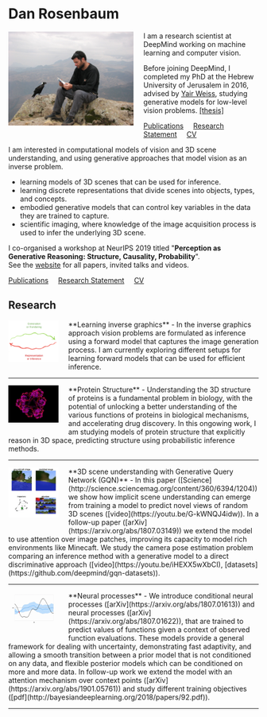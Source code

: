 
# Dan Rosenbaum

<img style="float: left; margin: 0px 20px 20px 0px; max-width: 350px;" src="/dan_rosenbaum.jpeg" alt="Dan Rosenbaum" width="50%" />

I am a research scientist at DeepMind working on machine learning and computer vision. 

Before joining DeepMind, I completed my PhD at the Hebrew University of Jerusalem in 2016, advised by [Yair Weiss](http://www.cs.huji.ac.il/~yweiss/), studying generative models for low-level vision problems. 
<a href="/DanRosenbaumThesis.pdf">[thesis]</a>

[Publications](https://scholar.google.com/citations?user=a6CNXV8AAAAJ&hl=en) &nbsp;&nbsp;&nbsp; [Research Statement](/dan_rosenbaum_research_statement.pdf) &nbsp;&nbsp;&nbsp; [CV](/dan_rosenbaum_CV.pdf)


<p style="clear: left;"></p>

I am interested in computational models of vision and 3D scene understanding, and using generative approaches that model vision as an inverse problem. 
- learning models of 3D scenes that can be used for inference.
- learning discrete representations that divide scenes into objects, types, and concepts.
- embodied generative models that can control key variables in the data they are trained to capture.
- scientific imaging, where knowledge of the image acquisition process is used to infer the underlying 3D scene.

I co-organised a workshop at NeurIPS 2019 titled "**Perception as Generative Reasoning: Structure, Causality, Probability**".  
See the [website](https://pgr-workshop.github.io) for all papers, invited talks and videos.

[Publications](https://scholar.google.com/citations?user=a6CNXV8AAAAJ&hl=en) &nbsp;&nbsp;&nbsp; [Research Statement](/dan_rosenbaum_research_statement.pdf) &nbsp;&nbsp;&nbsp; [CV](/dan_rosenbaum_CV.pdf)

## Research

<img style="float: left; margin: 0px 20px 20px 0px; max-width: 200px;" src="/inverse_graphics.png" alt="learning inverse graphics" width="20%" />
**Learning inverse graphics** - In the inverse graphics approach vision problems are formulated as inference using a forward model that captures the image generation process. I am currently exploring different setups for learning forward models that can be used for efficient inference.
<p style="clear: left;"></p><hr style="height:1px;">
<img style="float: left; margin: 0px 20px 20px 0px; max-width: 200px;" src="/protein.png" alt="protein structure" width="20%" />
**Protein Structure** - Understanding the 3D structure of proteins is a fundamental problem in biology, with the potential of unlocking a better understanding of the various functions of proteins in biological mechanisms, and accelerating drug discovery. In this ongowing work, I am studying models of protein structure that explicitly reason in 3D space, predicting structure using probabilistic inference methods.
<p style="clear: left;"></p><hr style="height:1px;">
<img style="float: left; margin: 0px 20px 20px 0px; max-width: 200px;" src="/gqn_attention.gif" alt="3D scene understanding with Generative Query Networks (GQN)" width="20%" />
**3D scene understanding with Generative Query Network (GQN)** - In this paper ([Science](http://science.sciencemag.org/content/360/6394/1204)) we show how implicit scene understanding can emerge from training a model to predict novel views of random 3D scenes ([video](https://youtu.be/G-kWNQJ4idw)). In a follow-up paper ([arXiv](https://arxiv.org/abs/1807.03149)) we extend the model to use attention over image patches, improving its capacity to model rich environments like Minecaft. We study the camera pose estimation problem comparing an inference method with a generative model to a direct discriminative approach ([video](https://youtu.be/iHEXX5wXbCI), [datasets](https://github.com/deepmind/gqn-datasets)).   
<p style="clear: left;"></p><hr style="height:1px;">
<img style="float: left; margin: 0px 20px 20px 0px; max-width: 200px;" src="/np.gif" alt="Neural processes" width="20%" />
**Neural processes** - We introduce conditional neural processes ([arXiv](https://arxiv.org/abs/1807.01613)) and neural processes ([arXiv](https://arxiv.org/abs/1807.01622)), that are trained to predict values of functions given a context of observed function evaluations. These models provide a general framework for dealing with uncertainty, demonstrating fast adaptivity, and allowing a smooth transition between a prior model that is not conditioned on any data, and  flexible posterior models which can be conditioned on more and more data. In follow-up work we extend the model with an attention mechanism over context points ([arXiv](https://arxiv.org/abs/1901.05761)) and study different training objectives ([pdf](http://bayesiandeeplearning.org/2018/papers/92.pdf)).
<p style="clear: left;"></p><hr style="height:1px;">



